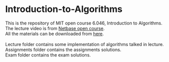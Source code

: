 # Introduction-to-Algorithms
This is the repository of MIT open course 6.046, Introduction to Algorithms.<br>
The lecture video is from [Netbase open course](http://open.163.com/special/opencourse/algorithms.html).<br>
All the materials can be downloaded from [here](https://ocw.mit.edu/courses/electrical-engineering-and-computer-science/6-046j-introduction-to-algorithms-sma-5503-fall-2005/download-course-materials/).<br>
<br>
Lecture folder contains some implementation of algorithms talked in lecture.<br>
Assignments folder contains the assignments solutions.<br>
Exam folder contains the exam solutions.
